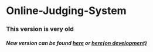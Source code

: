 # Online-Judging-System
### This version is very old
##### New version can be found [here](http://cspcope.tk) or [here(on development)](cspcope.tk:3001)
